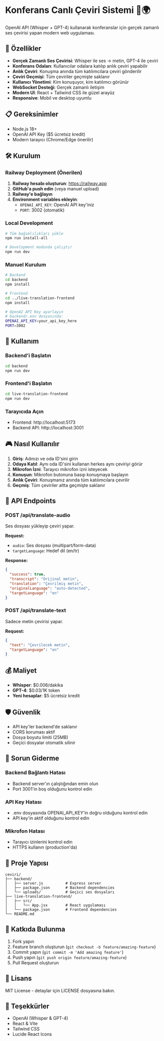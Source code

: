 # Konferans Canlı Çeviri Sistemi 🎤🌍

OpenAI API (Whisper + GPT-4) kullanarak konferanslar için gerçek zamanlı ses çevirisi yapan modern web uygulaması.

## 🚀 Özellikler

- **Gerçek Zamanlı Ses Çevirisi**: Whisper ile ses → metin, GPT-4 ile çeviri
- **Konferans Odaları**: Kullanıcılar odalara katılıp anlık çeviri yapabilir
- **Anlık Çeviri**: Konuşma anında tüm katılımcılara çeviri gönderilir
- **Çeviri Geçmişi**: Tüm çeviriler geçmişte saklanır
- **Kullanıcı Yönetimi**: Kim konuşuyor, kim katılımcı görünür
- **WebSocket Desteği**: Gerçek zamanlı iletişim
- **Modern UI**: React + Tailwind CSS ile güzel arayüz
- **Responsive**: Mobil ve desktop uyumlu

## 📋 Gereksinimler

- Node.js 18+
- OpenAI API Key ($5 ücretsiz kredit)
- Modern tarayıcı (Chrome/Edge önerilir)

## 🛠️ Kurulum

### Railway Deployment (Önerilen)
1. **Railway hesabı oluşturun**: https://railway.app
2. **GitHub'a push edin** (veya manuel upload)
3. **Railway'e bağlayın**
4. **Environment variables ekleyin**:
   - `OPENAI_API_KEY`: OpenAI API key'iniz
   - `PORT`: 3002 (otomatik)

### Local Development
```bash
# Tüm bağımlılıkları yükle
npm run install-all

# Development modunda çalıştır
npm run dev
```

### Manuel Kurulum
```bash
# Backend
cd backend
npm install

# Frontend  
cd ../live-translation-frontend
npm install

# OpenAI API Key ayarlayın
# backend/.env dosyasında:
OPENAI_API_KEY=your_api_key_here
PORT=3002
```

## 🎯 Kullanım

### Backend'i Başlatın
```bash
cd backend
npm run dev
```

### Frontend'i Başlatın
```bash
cd live-translation-frontend
npm run dev
```

### Tarayıcıda Açın
- Frontend: http://localhost:5173
- Backend API: http://localhost:3001

## 🎮 Nasıl Kullanılır

1. **Giriş**: Adınızı ve oda ID'sini girin
2. **Odaya Katıl**: Aynı oda ID'sini kullanan herkes aynı çeviriyi görür
3. **Mikrofon İzni**: Tarayıcı mikrofon izni isteyecek
4. **Konuşun**: Mikrofon butonuna basıp konuşmaya başlayın
5. **Anlık Çeviri**: Konuşmanız anında tüm katılımcılara çevrilir
6. **Geçmiş**: Tüm çeviriler altta geçmişte saklanır

## 🔧 API Endpoints

### POST /api/translate-audio
Ses dosyası yükleyip çeviri yapar.

**Request:**
- `audio`: Ses dosyası (multipart/form-data)
- `targetLanguage`: Hedef dil (en/tr)

**Response:**
```json
{
  "success": true,
  "transcript": "Orijinal metin",
  "translation": "Çevrilmiş metin",
  "originalLanguage": "auto-detected",
  "targetLanguage": "en"
}
```

### POST /api/translate-text
Sadece metin çevirisi yapar.

**Request:**
```json
{
  "text": "Çevrilecek metin",
  "targetLanguage": "en"
}
```

## 💰 Maliyet

- **Whisper**: $0.006/dakika
- **GPT-4**: $0.03/1K token
- **Yeni hesaplar**: $5 ücretsiz kredit

## 🛡️ Güvenlik

- API key'ler backend'de saklanır
- CORS koruması aktif
- Dosya boyutu limiti (25MB)
- Geçici dosyalar otomatik silinir

## 🐛 Sorun Giderme

### Backend Bağlantı Hatası
- Backend server'ın çalıştığından emin olun
- Port 3001'in boş olduğunu kontrol edin

### API Key Hatası
- .env dosyasında OPENAI_API_KEY'in doğru olduğunu kontrol edin
- API key'in aktif olduğunu kontrol edin

### Mikrofon Hatası
- Tarayıcı izinlerini kontrol edin
- HTTPS kullanın (production'da)

## 📁 Proje Yapısı

```
ceviri/
├── backend/
│   ├── server.js          # Express server
│   ├── package.json       # Backend dependencies
│   └── uploads/           # Geçici ses dosyaları
├── live-translation-frontend/
│   ├── src/
│   │   └── App.jsx        # React uygulaması
│   └── package.json       # Frontend dependencies
└── README.md
```

## 🤝 Katkıda Bulunma

1. Fork yapın
2. Feature branch oluşturun (`git checkout -b feature/amazing-feature`)
3. Commit yapın (`git commit -m 'Add amazing feature'`)
4. Push yapın (`git push origin feature/amazing-feature`)
5. Pull Request oluşturun

## 📄 Lisans

MIT License - detaylar için LICENSE dosyasına bakın.

## 🙏 Teşekkürler

- OpenAI (Whisper & GPT-4)
- React & Vite
- Tailwind CSS
- Lucide React Icons

